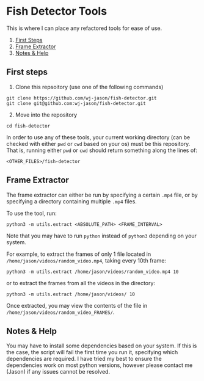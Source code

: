 # Fish Detector Tools

This is where I can place any refactored tools for ease of use.

1. [First Steps](#first-steps)
2. [Frame Extractor](#frame-extractor)
3. [Notes & Help](#notes--help)

## First steps

1. Clone this repsoitory (use one of the following commands)

```
git clone https://github.com/wj-jason/fish-detector.git
git clone git@github.com:wj-jason/fish-detector.git
```
2. Move into the repository
```
cd fish-detector
```

In order to use any of these tools, your current working directory (can be checked with either `pwd` or `cwd` based on your os) must be this repository. That is, running either `pwd` or `cwd` should return something along the lines of:
```
<OTHER_FILES>/fish-detector
```
## Frame Extractor

The frame extractor can either be run by specifying a certain `.mp4` file, or by specifying a directory containing multiple `.mp4` files.

To use the tool, run:
```
python3 -m utils.extract <ABSOLUTE_PATH> <FRAME_INTERVAL>
```
Note that you may have to run `python` instead of `python3` depending on your system.

For example, to extract the frames of only 1 file located in `/home/jason/videos/random_video.mp4`, taking every 10th frame:
```
python3 -m utils.extract /home/jason/videos/random_video.mp4 10
```
or to extract the frames from all the videos in the directory:
```
python3 -m utils.extract /home/jason/videos/ 10
```
Once extracted, you may view the contents of the file in `/home/jason/videos/random_video_FRAMES/`.

## Notes & Help

You may have to install some dependencies based on your system. If this is the case, the script will fail the first time you run it, specifying which dependencies are required. I have tried my best to ensure the dependencies work on most python versions, however please contact me (Jason) if any issues cannot be resolved.


